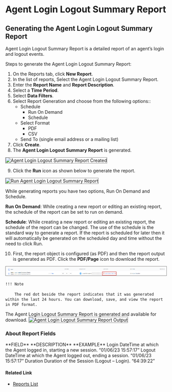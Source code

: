 # Agent Login Logout Summary Report

## Generating the Agent Login Logout Summary Report

Agent Login Logout Summary Report is a detailed report of an agent’s login and logout events.

Steps to generate the Agent Login Logout Summary Report:

1. On the Reports tab, click **New Report**.
2. In the list of reports, Select the Agent Login Logout Summary Report.
3. Enter the **Report Name** and **Report Description**.
4. Select a **Time Period**.
5. Select **Data Filters**.
6. Select Report Generation and choose from the following options::
    * Schedule
        * Run On Demand
        * Schedule
    * Select Format
        * PDF
        * CSV
    * Send To (single email address or a mailing list)
7. Click **Create**.
8. The **Agent Login Logout Summary Report** is generated.
<img src="../images/agent-login-logout-report-created.png" alt="Agent Login Logout Summary Report Created" title="Agent Login Logout Summary Report Created" style="border: 1px solid gray; zoom:100%;">

9. Click the **Run** icon as shown below to generate the report.
<img src="../images/run-login-logout-summary-report.png" alt="Run Agent Login Logout Summary Report" title="Create Agent Login Logout Summary Report" style="border: 1px solid gray; zoom:100%;">

While generating reports you have two options, Run On Demand and Schedule.

**Run On Demand**: While creating a new report or editing an existing report, the schedule of the report can be set to run on demand.

**Schedule**: While creating a new report or editing an existing report, the schedule of the report can be changed. The use of the schedule is the standard way to generate a report. If the report is scheduled for later then it will automatically be generated on the scheduled day and time without the need to click Run.

10. First, the report object is configured (as PDF) and then the report output is generated as PDF.
Click the **PDF/Page** icon to download the report.
<img src="../reports/images/pdf-agent-login-logout-summary.png" alt="PDF Agent Login Logout Report" title="PDF Agent Login Logout Report" style="border: 1px solid gray; zoom:100%;">

    !!! Note

        The red dot beside the report indicates that it was generated within the last 24 hours. You can download, save, and view the report in PDF format.

The Agent Login Logout Summary Report is generated and available for download.
<img src="../images/agent-login-logout-summary-report-output.png" alt="Agent Login Logout Summary Report Output" title="Agent Login Logout Summary Report Output" style="border: 1px solid gray; zoom:100%;">

### About Report Fields

  <tr>
   <td>**FIELD**

   </td>
   <td>**DESCRIPTION**

   </td>
   <td>**EXAMPLE**

   </td>
  </tr>
  <tr>
   <td>Login

   </td>
   <td>DateTime at which the Agent logged in, starting a new session.

   </td>
   <td>“01/06/23 15:57:17”

   </td>
  </tr>
  <tr>
   <td>Logout

   </td>
   <td>DateTime at which the Agent logged out, ending a session.

   </td>
   <td>“01/06/23 15:57:17”

   </td>
  </tr>
  <tr>
   <td>Duration

   </td>
   <td>Duration of the Session (Logout – Login).

   </td>
   <td>“64:39:22”

   </td>
  </tr>

#### Related Link

* [Reports List](../reports/reports-list.md)